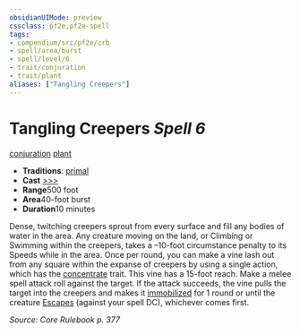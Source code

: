 ```yaml
---
obsidianUIMode: preview
cssclass: pf2e,pf2e-spell
tags:
- compendium/src/pf2e/crb
- spell/area/burst
- spell/level/6
- trait/conjuration
- trait/plant
aliases: ["Tangling Creepers"]
---
```

# Tangling Creepers *Spell 6*   
[conjuration](../../Rules/traits/conjuration.md)  [plant](../../Rules/traits/plant.md)  

- **Traditions**: [primal](../../Rules/traits/primal.md)
- **Cast** [>>>](../../Rules/core-rulebook/chapter-9-playing-the-game.md#Actions "Three-Action") 
- **Range**500 foot
- **Area**40-foot burst
- **Duration**10 minutes

Dense, twitching creepers sprout from every surface and fill any bodies of water in the area. Any creature moving on the land, or Climbing or Swimming within the creepers, takes a –10-foot circumstance penalty to its Speeds while in the area. Once per round, you can make a vine lash out from any square within the expanse of creepers by using a single action, which has the [concentrate](../../Rules/traits/concentrate.md) trait. This vine has a 15-foot reach. Make a melee spell attack roll against the target. If the attack succeeds, the vine pulls the target into the creepers and makes it [immobilized](../../Rules/conditions.md#Immobilized) for 1 round or until the creature [Escapes](../../Rules/actions/escape.md) (against your spell DC), whichever comes first.

*Source: Core Rulebook p. 377*